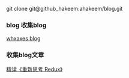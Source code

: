 git clone git@github_hakeem:ahakeem/blog.git

### blog 收集blog
[whxaxes blog](https://github.com/whxaxes/blog)

### 收集blog文章
[精读《重新思考 Redux》](https://github.com/dt-fe/weekly/issues/83)
